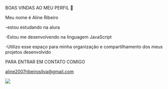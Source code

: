 BOAS VINDAS AO MEU PERFIL 👋

Meu nome é Aline Ribeiro

-estou estudando na alura

-Estou me desenvolvendo na linguagem JavaScript

-Utilizo esse espaço para minha organização e compartilhamento dos meus projetos desenvolvido

 PARA ENTRAR EM CONTATO COMIGO

aline2007ribeirosilva@gmail.com

![](https://media1.tenor.com/m/aAh1SQaximUAAAAC/byebye-pocahontas.gif)





